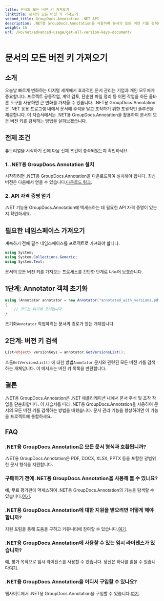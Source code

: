 ```yaml
---
title: 문서의 모든 버전 키 가져오기
linktitle: 문서의 모든 버전 키 가져오기
second_title: GroupDocs.Annotation .NET API
description: .NET용 GroupDocs.Annotation을 사용하여 문서의 모든 버전 키를 검색하는 방법을 알아보세요. 이 포괄적인 기능을 통해 문서 관리 기능을 강화하세요.
weight: 16
url: /ko/net/advanced-usage/get-all-version-keys-document/
---
```


# 문서의 모든 버전 키 가져오기

## 소개
오늘날 빠르게 변화하는 디지털 세계에서 효과적인 문서 관리는 기업과 개인 모두에게 중요합니다. 프로젝트 공동작업, 계약 검토, 단순한 파일 정리 등 어떤 작업을 하든 올바른 도구를 사용하면 큰 변화를 가져올 수 있습니다. .NET용 GroupDocs.Annotation은 .NET 응용 프로그램 내에서 문서에 주석을 달고 조작하기 위한 포괄적인 솔루션을 제공합니다. 이 자습서에서는 .NET용 GroupDocs.Annotation을 활용하여 문서의 모든 버전 키를 검색하는 방법을 살펴보겠습니다.
## 전제 조건
튜토리얼을 시작하기 전에 다음 전제 조건이 충족되었는지 확인하세요.
### 1. .NET용 GroupDocs.Annotation 설치
 시작하려면 .NET용 GroupDocs.Annotation을 다운로드하여 설치해야 합니다. 최신 버전은 다음에서 얻을 수 있습니다.[다운로드 링크](https://releases.groupdocs.com/annotation/net/).
### 2. API 자격 증명 얻기
.NET 기능용 GroupDocs.Annotation에 액세스하는 데 필요한 API 자격 증명이 있는지 확인하세요.

## 필요한 네임스페이스 가져오기
계속하기 전에 필수 네임스페이스를 프로젝트로 가져와야 합니다.
```csharp
using System;
using System.Collections.Generic;
using System.Text;
```

문서의 모든 버전 키를 가져오는 프로세스를 간단한 단계로 나누어 보겠습니다.
## 1단계: Annotator 객체 초기화
```csharp
using (Annotator annotator = new Annotator("annotated_with_versions.pdf"))
{
    // 코드는 여기에 표시됩니다.
}
```
 초기화`Annotator` 작업하려는 문서의 경로가 있는 개체입니다.
## 2단계: 버전 키 검색
```csharp
List<object> versionKeys = annotator.GetVersionsList();
```
 호출`GetVersionsList()` 에 대한 방법`Annotator` 문서와 관련된 모든 버전 키를 검색하는 개체입니다. 이 메서드는 버전 키 목록을 반환합니다.

## 결론
.NET용 GroupDocs.Annotation은 .NET 애플리케이션 내에서 문서 주석 및 조작 작업을 단순화합니다. 이 자습서를 따라 .NET용 GroupDocs.Annotation을 사용하여 문서의 모든 버전 키를 검색하는 방법을 배웠습니다. 문서 관리 기능을 향상하려면 이 기능을 프로젝트에 통합하세요.
## FAQ
### .NET용 GroupDocs.Annotation은 모든 문서 형식과 호환됩니까?
.NET용 GroupDocs.Annotation은 PDF, DOCX, XLSX, PPTX 등을 포함한 광범위한 문서 형식을 지원합니다.
### 구매하기 전에 .NET용 GroupDocs.Annotation을 사용해 볼 수 있나요?
 예, 무료 평가판에 액세스하여 .NET용 GroupDocs.Annotation의 기능을 탐색할 수 있습니다.[여기](https://releases.groupdocs.com/).
### .NET용 GroupDocs.Annotation에 대한 지원을 받으려면 어떻게 해야 합니까?
 지원 포럼을 통해 도움을 구하고 커뮤니티에 참여할 수 있습니다.[여기](https://forum.groupdocs.com/c/annotation/10).
### .NET용 GroupDocs.Annotation에 사용할 수 있는 임시 라이센스가 있습니까?
 예, 평가 목적으로 임시 라이센스를 사용할 수 있습니다. 당신은 하나를 얻을 수 있습니다[여기](https://purchase.groupdocs.com/temporary-license/).
### .NET용 GroupDocs.Annotation을 어디서 구입할 수 있나요?
 웹사이트에서 .NET용 GroupDocs.Annotation을 구입할 수 있습니다.[여기](https://purchase.groupdocs.com/buy).
